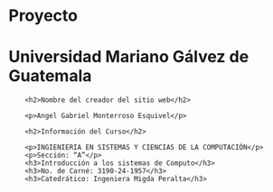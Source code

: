 # Proyecto
<!DOCTYPE html>
<html> 
    <head> 
        <title>Proyecto del Dominio</title>
    </head>
    <body> 
        <h1>Universidad Mariano Gálvez de Guatemala</h1>

        <h2>Nombre del creador del sitio web</h2>

        <p>Angel Gabriel Monterroso Esquivel</p>

        <h2>Información del Curso</h2>

        <p>INGIENIERIA EN SISTEMAS Y CIENCIAS DE LA COMPUTACIÓN</p>
        <p>Sección: “A”</p>	
        <h3>Introducción a los sistemas de Computo</h3>
        <h3>No. de Carné: 3190-24-1957</h3>
        <h3>Catedrático: Ingeniera Migda Peralta</h3>
